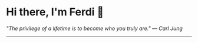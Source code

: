 <h1>Hi there, I'm Ferdi 👋</h1>

<p><em>
  "The privilege of a lifetime is to become who you truly are." — Carl Jung
</em></p>

---
